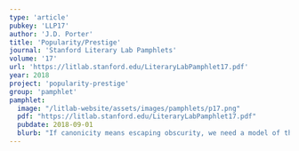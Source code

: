 ```yaml
---
type: 'article'
pubkey: 'LLP17'
author: 'J.D. Porter'
title: 'Popularity/Prestige'
journal: 'Stanford Literary Lab Pamphlets'
volume: '17'
url: 'https://litlab.stanford.edu/LiteraryLabPamphlet17.pdf'
year: 2018
project: 'popularity-prestige'
group: 'pamphlet'
pamphlet:
  image: "/litlab-website/assets/images/pamphlets/p17.png"
  pdf: "https://litlab.stanford.edu/LiteraryLabPamphlet17.pdf"
  pubdate: 2018-09-01
  blurb: "If canonicity means escaping obscurity, we need a model of the canon that can accommodate multiple methods of being remembered."
---
```

